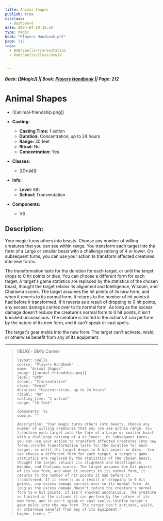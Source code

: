 ```yaml
---
title: Animal Shapes
publish: true
cssclass:
  - dashboard
date: 2024-04-20 18:30
type: magic
book: "Players Handbook.pdf"
page: 212
tags:
  - DnD/Spells/Transmutation
  - DnD/Spells/Class/Druid


---
```


##### Back: [[Magic]] || Book: [Players Handbook](https://drive.google.com/drive/folders/1O5bhpYizcIT5xxAoLOuzCRht_PVS7VSG?usp=sharing) || Page: 212

# Animal Shapes
- ![[animal-friendship.png]]
- **Casting:**
    - **Casting Time:** 1 action
    - **Duration:** Concentration, up to 24 hours
    - **Range:** 30 feet
    - **Ritual:** No
    - **Concentration:** Yes
- **Classes:**
    - [[Druid]]

- **Info:**
    - **Level:** 8th
    - **School:** Transmutation
- **Components:**
    - VS


## Description:
Your magic turns others into beasts. Choose any number of willing creatures that you can see within range. You transform each target into the form of a Large or smaller beast with a challenge rationg of 4 or lower.  On subsequent turns, you can use your action to transform affected creatures into new forms.

The transformation lasts for the duration for each target, or until the target drops to 0 hit points or dies.  You can choose a different form for each target. A target's game statistics are replaced by the statistics of the chosen beast, thought the target retains its alignment and Intelligence, Wisdom, and Charisma scores. The target assumes the hit points of its new form, and when it reverts to its normal form, it returns to the number of hit points it had before it transformed. If it reverts as a result of dropping to 0 hit points, any excess damage carries over to its normal form. As long as the excess damage doesn't reduce the creature's normal form to 0 hit points, it isn't knocked unconscious. The creature is limited in the actions it can perform by the nature of its new form, and it can't speak or cast spells.

The target's gear melds into the new form. The target can't activate, wield, or otherwise benefit from any of its equipment.



---

> [!BUG]- GM's Corner
>
> ```statblock
> layout: Spells
> source: "Players Handbook"
> name: "Animal Shapes"
> image: [[animal-friendship.png]]
> level: "8th"
> school: "Transmutation"
> class: "Druid"
> duration: "Concentration, up to 24 hours"
> ritual: "No"
> casting_time: "1 action"
> range: "30 feet"
>
> components: VS
> comp_m: ""
>
> description: "Your magic turns others into beasts. Choose any number of willing creatures that you can see within range. You transform each target into the form of a Large or smaller beast with a challenge rationg of 4 or lower.  On subsequent turns, you can use your action to transform affected creatures into new forms.\n\nThe transformation lasts for the duration for each target, or until the target drops to 0 hit points or dies.  You can choose a different form for each target. A target's game statistics are replaced by the statistics of the chosen beast, thought the target retains its alignment and Intelligence, Wisdom, and Charisma scores. The target assumes the hit points of its new form, and when it reverts to its normal form, it returns to the number of hit points it had before it transformed. If it reverts as a result of dropping to 0 hit points, any excess damage carries over to its normal form. As long as the excess damage doesn't reduce the creature's normal form to 0 hit points, it isn't knocked unconscious. The creature is limited in the actions it can perform by the nature of its new form, and it can't speak or cast spells.\n\nThe target's gear melds into the new form. The target can't activate, wield, or otherwise benefit from any of its equipment."
> higher_level: ""
> ```
